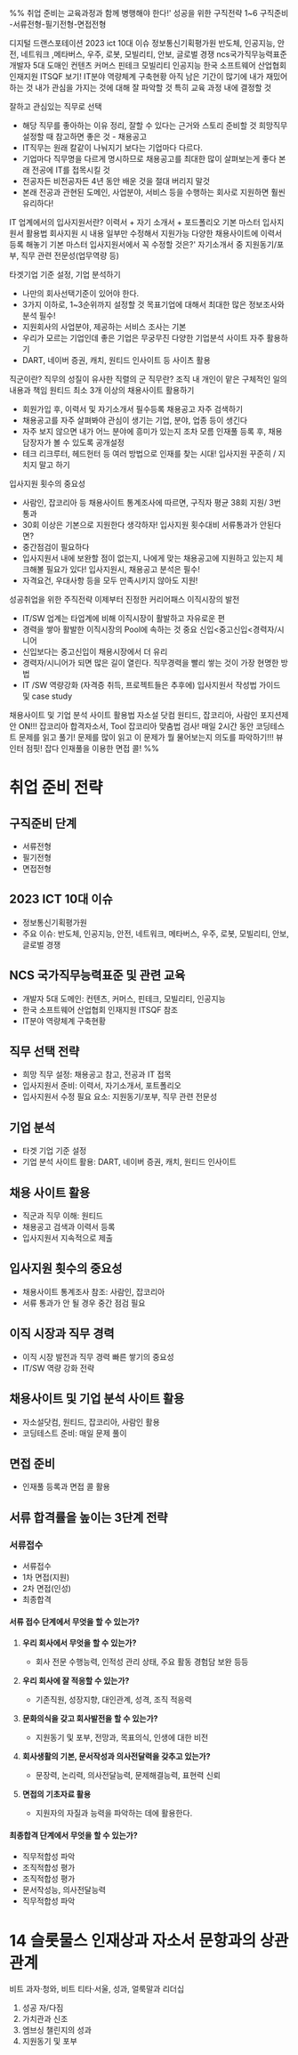 %% 취업 준비는 교육과정과 함께 병행해야 한다!'
성공을 위한 구직전략 1~6
구직준비 -서류전형-필기전형-면접전형

디지털 드랜스포테이션 
2023 ict 10대 이슈
정보통신기획평가원
반도체, 인공지능, 안전, 네트워크 ,메타버스, 우주, 로봇, 모빌리티, 안보, 글로벌 경쟁
ncs국가직무능력표준
개발자 5대 도매인
컨텐츠 커머스 핀테크 모빌리티 인공지능
한국 소프트웨어 산업협회 인재지원  ITSQF 보기! 
IT분야 역량체계 구축현황
아직 남은 기간이 많기에 내가 재밌어 하는 것
내가 관심을 가지는 것에 대해 잘 파악할 것 
특히 교육 과정 내에  결정할 것

잘하고 관심있는 직무로 선택
- 해당 직무를 좋아하는 이유 정리, 잘할 수 있다는 근거와 스토리 준비할 것
희망직무 설정할 때 참고하면 좋은 것 - 채용공고
- IT직무는 원래 칼같이 나눠지기 보다는 기업마다 다르다.
- 기업마다 직무명을 다르게 명시하므로 채용공고를 최대한 많이 살펴보는게 좋다
본래 전공에 IT를 접목시킬 것
- 전공자든 비전공자든 4년 동안 배운 것을 절대 버리지 말것
- 본래 전공과 관현된 도메인, 사업분야, 서비스 등을 수행하는 회사로 지원하면 훨씬 유리하다!

IT 업계에서의 입사지원서란?
이력서 + 자기 소개서 + 포드폴리오
기본 마스터 입사지원서 활용법
회사지원 시 내용 일부만 수정해서 지원가능
다양한 채용사이트에 이력서 등록 해놓기
기본 마스터 입사지원서에서 꼭 수정할 것은?'
자기소개서 중 지원동기/포부, 직무 관련 전문성(업무역량 등)

타겟기업 기준 설정, 기업 분석하기
- 나만의 회사선택기준이 있어야 한다.
- 3가지 이하로, 1~3순위까지 설정할 것
목표기업에 대해서 최대한 많은 정보조사와 분석 필수!
- 지원회사의 사업분야, 제공하는 서비스 조사는 기본
- 우리가 모르는 기업인데 좋은 기업은 무궁무진
다양한 기업분석 사이트 자주 활용하기
- DART, 네이버 증권, 캐치, 원티드 인사이트 등 사이츠 활용



직군이란? 직무의 성질이 유사한 직렬의 군
직무란? 조직 내 개인이 맡은 구체적인 일의 내용과 책임 원티드
최소 3개 이상의 채용사이트 활용하기
- 회원가입 후, 이력서 및 자기소개서 필수등록
채용공고 자주 검색하기
- 채용공고를 자주 살펴봐야 관심이 생기는 기업, 분야, 업종 등이 생긴다
- 자주 보지 않으면 내가 어느 분야에 흥미가 있는지 조차 모름
인재풀 등록 후, 채용담장자가 볼 수 있도록 공개설정
- 테크 리크루터, 헤드헌터 등 여러 방법으로 인재를 찾는 시대!
입사지원 꾸준히 / 지치지 말고 하기

입사지원 횟수의 중요성 
- 사람인, 잡코리아 등 채용사이트 통계조사에 따르면,  구직자 평균 38회 지원/ 3번 통과
- 30회 이상은 기본으로 지원한다 생각하자!
입사지원 횟수대비 서류통과가 안된다면?
- 중간점검이 필요하다
- 입사지원서 내에 보완할 점이 없는지, 나에게 맞는 채용공고에 지원하고 있는지 체크해볼 필요가 있다!
입사지원시, 채용공고 분석은 필수!
- 자격요건, 우대사항 등을 모두 만족시키지 않아도 지원!

성공취업을 위한 주직전략
이제부터 진정한 커리어패스
이직시장의 발전
- IT/SW 업계는 타업계에 비해 이직시장이 활발하고 자유로운 편
- 경력을 쌓아 활발한 이직시장의 Pool에 속하는 것 중요
신입<중고신입<경력자/시니어
- 신입보다는 중고신입이 채용시장에서 더 유리
- 경력자/시니어가 되면 많은 길이 열린다.
직무경력을 빨리 쌓는 것이 가장 현명한 방법
- IT /SW 역량강화 (자격증 취득, 프로젝트들은 추후에)
입사지원서 작성법 가이드 및 case study


채용사이트 및 기업 분석 사이트 활용법
자소설 닷컴  원티드, 잡코리아, 사람인
포지션제안 ON!!! 
잡코리아 합격자소서, Tool 잡코리아 맞춤법 검사! 
매일 2시간 동안 코딩테스트 문제를 읽고 풀기!
문제를 많이 읽고 이 문제가 뭘 물어보는지 의도를 파악하기!!!
뷰인터 점핏!
잡다 인재풀을 이용한 면접 콜!
 %%

# 취업 준비 전략

## 구직준비 단계
- 서류전형
- 필기전형
- 면접전형

## 2023 ICT 10대 이슈
- 정보통신기획평가원
- 주요 이슈: 반도체, 인공지능, 안전, 네트워크, 메타버스, 우주, 로봇, 모빌리티, 안보, 글로벌 경쟁

## NCS 국가직무능력표준 및 관련 교육
- 개발자 5대 도메인: 컨텐츠, 커머스, 핀테크, 모빌리티, 인공지능
- 한국 소프트웨어 산업협회 인재지원 ITSQF 참조
- IT분야 역량체계 구축현황

## 직무 선택 전략
- 희망 직무 설정: 채용공고 참고, 전공과 IT 접목
- 입사지원서 준비: 이력서, 자기소개서, 포트폴리오
- 입사지원서 수정 필요 요소: 지원동기/포부, 직무 관련 전문성

## 기업 분석
- 타겟 기업 기준 설정
- 기업 분석 사이트 활용: DART, 네이버 증권, 캐치, 원티드 인사이트

## 채용 사이트 활용
- 직군과 직무 이해: 원티드
- 채용공고 검색과 이력서 등록
- 입사지원서 지속적으로 제출

## 입사지원 횟수의 중요성
- 채용사이트 통계조사 참조: 사람인, 잡코리아
- 서류 통과가 안 될 경우 중간 점검 필요

## 이직 시장과 직무 경력
- 이직 시장 발전과 직무 경력 빠른 쌓기의 중요성
- IT/SW 역량 강화 전략

## 채용사이트 및 기업 분석 사이트 활용
- 자소설닷컴, 원티드, 잡코리아, 사람인 활용
- 코딩테스트 준비: 매일 문제 풀이

## 면접 준비
- 인재풀 등록과 면접 콜 활용

## 서류 합격률을 높이는 3단계 전략

### 서류접수
- 서류접수
- 1차 면접(지원)
- 2차 면접(인성)
- 최종합격

#### 서류 접수 단계에서 무엇을 할 수 있는가?
1. **우리 회사에서 무엇을 할 수 있는가?**
   - 회사 전문 수행능력, 인적성 관리 상태, 주요 활동 경험담 보완 등등

2. **우리 회사에 잘 적응할 수 있는가?**
   - 기존직원, 성장지향, 대인관계, 성격, 조직 적응력

3. **문화의식을 갖고 회사발전을 할 수 있는가?**
   - 지원동기 및 포부, 전망과, 목표의식, 인생에 대한 비전

4. **회사생활의 기본, 문서작성과 의사전달력을 갖추고 있는가?**
   - 문장력, 논리력, 의사전달능력, 문제해결능력, 표현력 신뢰

5. **면접의 기초자료 활용**
   - 지원자의 자질과 능력을 파악하는 데에 활용한다.

#### 최종합격 단계에서 무엇을 할 수 있는가?
- 직무적합성 파악
- 조직적합성 평가
- 조직적합성 평가
- 문서작성능, 의사전달능력
- 직무적합성 파악
# 14 슬롯물스 인재상과 자소서 문항과의 상관관계

비트 과자·청와, 비트 티타·서울, 성과, 얼룩말과 리더십

1. 성공 자/다짐
2. 가치관과 신조
3. 엠브싱 챌린지의 성과
4. 지원동기 및 포부
